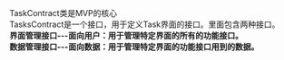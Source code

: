 TaskContract类是MVP的核心</br>
TasksContract是一个接口，用于定义Task界面的接口。里面包含两种接口。</br>
**界面管理接口---面向用户：用于管理特定界面的所有的功能接口。** </br>
**数据管理接口---面向数据：用于管理特定界面的功能接口用到的数据。** </br>